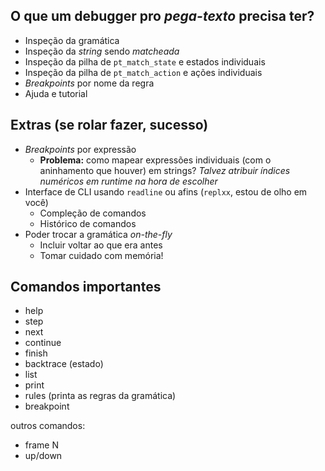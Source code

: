 O que um debugger pro *pega-texto* precisa ter?
-----------------------------------------------
- Inspeção da gramática
- Inspeção da *string* sendo *matcheada*
- Inspeção da pilha de `pt_match_state` e estados individuais
- Inspeção da pilha de `pt_match_action` e ações individuais
- *Breakpoints* por nome da regra
- Ajuda e tutorial

Extras (se rolar fazer, sucesso)
--------------------------------
- *Breakpoints* por expressão
  + **Problema:** como mapear expressões individuais (com o aninhamento que
    houver) em strings? *Talvez atribuir índices numéricos em runtime na hora
	de escolher*
- Interface de CLI usando `readline` ou afins (`replxx`, estou de olho em você)
  + Compleção de comandos
  + Histórico de comandos
- Poder trocar a gramática *on-the-fly*
  + Incluir voltar ao que era antes
  + Tomar cuidado com memória!



Comandos importantes
--------------------
- help
- step
- next
- continue
- finish
- backtrace (estado)
- list
- print 
- rules (printa as regras da gramática)
- breakpoint

outros comandos:
- frame N
- up/down

